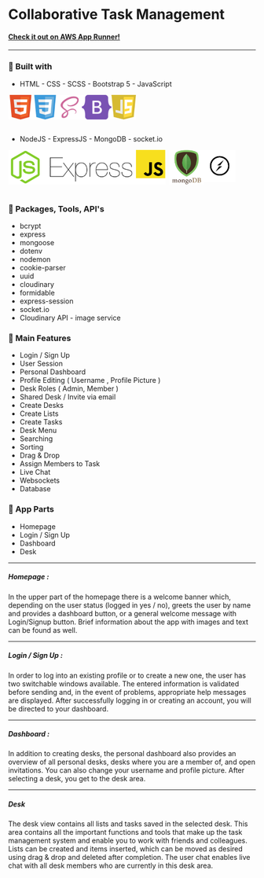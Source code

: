 # Collaborative Task Management

#### [Check it out on AWS App Runner!](https://uk7zwec3vh.eu-central-1.awsapprunner.com/)

***

### 🚀 Built with

* HTML - CSS - SCSS - Bootstrap 5 - JavaScript

<div style="display: flex;">
    <img src="./docs-app/img/html5.png" width="50" height="50">
    <img src="./docs-app/img/css3.png" width="50" height="50">
    <img src="./docs-app/img/scss.png" width="50" height="50">
    <img src="./docs-app/img/bootstrap5.png" width="60" height="50">
    <img src="./docs-app/img/javascript.png" width="50" height="50">
</div>

<br/>

* NodeJS - ExpressJS - MongoDB - socket\.io
<div style="display: flex;">
<img src="./docs-app/img/node.png" width="70" height="70">
<img src="./docs-app/img/expressjs.png" width="250" height="70">&nbsp;&nbsp;
<img src="./docs-app/img/mongo.png" width="70" height="70">
<img src="./docs-app/img/socketio.png" width="65" height="65">
</div>

<br/>

### 🚀 Packages, Tools, API's

* bcrypt
* express
* mongoose
* dotenv
* nodemon
* cookie-parser
* uuid
* cloudinary
* formidable
* express-session
* socket<span>.</span>io
* Cloudinary API - image service

### 🚀 Main Features

* Login / Sign Up
* User Session
* Personal Dashboard
* Profile Editing ( Username , Profile Picture )
* Desk Roles ( Admin, Member )
* Shared Desk / Invite via email
* Create Desks
* Create Lists
* Create Tasks
* Desk Menu
* Searching
* Sorting
* Drag & Drop
* Assign Members to Task
* Live Chat
* Websockets
* Database

### 🚀 App Parts
* Homepage
* Login / Sign Up
* Dashboard
* Desk

***

##### Homepage :
In the upper part of the homepage there is a welcome banner which, depending on the user status (logged in yes / no), greets the user by name and provides a dashboard button, or a general welcome message with Login/Signup button.
Brief information about the app with images and text can be found as well.

___

##### Login / Sign Up :
In order to log into an existing profile or to create a new one, the user has two switchable windows available.
The entered information is validated before sending and, in the event of problems, appropriate help messages are displayed.
After successfully logging in or creating an account, you will be directed to your dashboard.

___

##### Dashboard :
In addition to creating desks, the personal dashboard also provides an overview of all personal desks, desks where you are a member of, and open invitations. You can also change your username and profile picture.
After selecting a desk, you get to the desk area.

___

##### Desk
The desk view contains all lists and tasks saved in the selected desk.
This area contains all the important functions and tools that make up the task management system and enable you to work with friends and colleagues.
Lists can be created and items inserted, which can be moved as desired using drag & drop and deleted after completion.
The user chat enables live chat with all desk members who are currently in this desk area.
